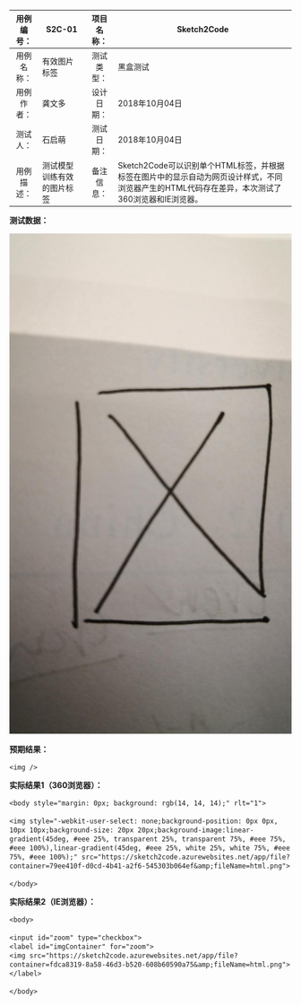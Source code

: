 

| 用例编号： | S2C-01 | 项目名称： | Sketch2Code |
| :--------: | ---- | :--------: | ---- |
| 用例名称： | 有效图片标签 | 测试类型： | 黑盒测试 |
| 用例作者： | 龚文多 | 设计日期： | 2018年10月04日 |
|  测试人：  | 石启萌 | 测试日期： | 2018年10月04日 |
| 用例描述： | 测试模型训练有效的图片标签 | 备注信息： | Sketch2Code可以识别单个HTML标签，并根据标签在图片中的显示自动为网页设计样式，不同浏览器产生的HTML代码存在差异，本次测试了360浏览器和IE浏览器。 |

**测试数据：**

![输入](https://github.com/MSE-925/img-storage/blob/master/%E6%9C%89%E6%95%88img01.jpg)

**预期结果：**

```
<img />
```

**实际结果1（360浏览器）：**

```
<body style="margin: 0px; background: rgb(14, 14, 14);" rlt="1">

<img style="-webkit-user-select: none;background-position: 0px 0px, 10px 10px;background-size: 20px 20px;background-image:linear-gradient(45deg, #eee 25%, transparent 25%, transparent 75%, #eee 75%, #eee 100%),linear-gradient(45deg, #eee 25%, white 25%, white 75%, #eee 75%, #eee 100%);" src="https://sketch2code.azurewebsites.net/app/file?container=79ee410f-d0cd-4b41-a2f6-545303b064ef&amp;fileName=html.png">

</body>
```

**实际结果2（IE浏览器）：**

```
<body>

<input id="zoom" type="checkbox">
<label id="imgContainer" for="zoom">
<img src="https://sketch2code.azurewebsites.net/app/file?container=fdca8319-8a58-46d3-b520-608b60590a75&amp;fileName=html.png">
</label>

</body>
```

